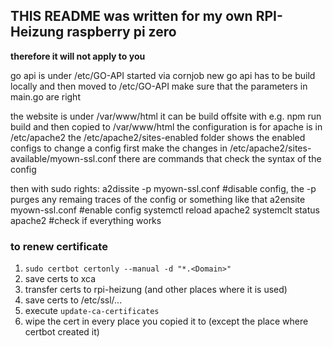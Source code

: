 ## THIS README was written for my own RPI-Heizung raspberry pi zero
**therefore it will not apply to you**


go api is under /etc/GO-API started via cornjob 
new go api has to be build locally and then moved to /etc/GO-API make sure that the parameters in main.go are right

the website is under /var/www/html it can be build offsite with e.g. npm run build and then copied to /var/www/html
the configuration is for apache is in /etc/apache2
the /etc/apache2/sites-enabled folder shows the enabled configs
to change a config first make the changes in /etc/apache2/sites-available/myown-ssl.conf
there are commands that check the syntax of the config
 
then with sudo rights:
a2dissite -p myown-ssl.conf #disable config, the -p purges any remaing traces of the config or something like that
a2ensite myown-ssl.conf #enable config
systemctl reload apache2
systemclt status apache2 #check if everything works

### to renew certificate
1. `sudo certbot certonly --manual -d "*.<Domain>"`
2. save certs to xca
3. transfer certs to rpi-heizung (and other places where it is used)
4. save certs to /etc/ssl/...
5. execute `update-ca-certificates`
6. wipe the cert in every place you copied it to (except the place where certbot created it)
